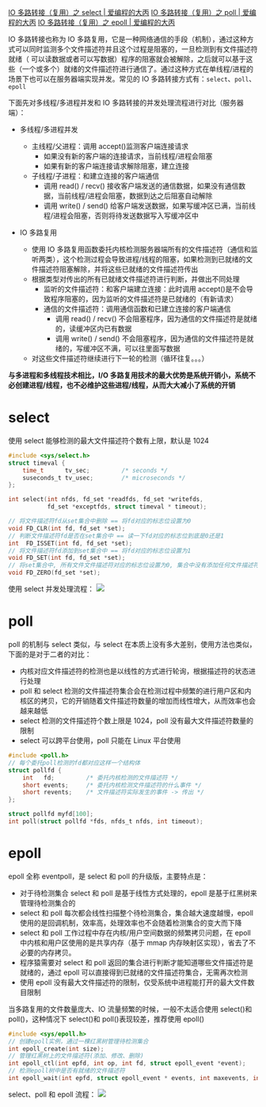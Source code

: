 [IO 多路转接（复用）之 select \| 爱编程的大丙](https://subingwen.cn/linux/select/)
[IO 多路转接（复用）之 poll \| 爱编程的大丙](https://subingwen.cn/linux/poll/)
[IO 多路转接（复用）之 epoll \| 爱编程的大丙](https://subingwen.cn/linux/epoll/)

IO 多路转接也称为 IO 多路复用，它是一种网络通信的手段（机制），通过这种方式可以同时监测多个文件描述符并且这个过程是阻塞的，一旦检测到有文件描述符就绪（ 可以读数据或者可以写数据）程序的阻塞就会被解除，之后就可以基于这些（一个或多个）就绪的文件描述符进行通信了。通过这种方式在单线程/进程的场景下也可以在服务器端实现并发。常见的 IO 多路转接方式有：`select`、`poll`、`epoll`

下面先对多线程/多进程并发和 IO 多路转接的并发处理流程进行对比（服务器端）：

- 多线程/多进程并发

  - 主线程/父进程：调用 accept()监测客户端连接请求
    - 如果没有新的客户端的连接请求，当前线程/进程会阻塞
    - 如果有新的客户端连接请求解除阻塞，建立连接
  - 子线程/子进程：和建立连接的客户端通信
    - 调用 read() / recv() 接收客户端发送的通信数据，如果没有通信数据，当前线程/进程会阻塞，数据到达之后阻塞自动解除
    - 调用 write() / send() 给客户端发送数据，如果写缓冲区已满，当前线程/进程会阻塞，否则将待发送数据写入写缓冲区中

- IO 多路复用
  - 使用 IO 多路复用函数委托内核检测服务器端所有的文件描述符（通信和监听两类），这个检测过程会导致进程/线程的阻塞，如果检测到已就绪的文件描述符阻塞解除，并将这些已就绪的文件描述符传出
  - 根据类型对传出的所有已就绪文件描述符进行判断，并做出不同处理
    - 监听的文件描述符：和客户端建立连接：此时调用 accept()是不会导致程序阻塞的，因为监听的文件描述符是已就绪的（有新请求）
    - 通信的文件描述符：调用通信函数和已建立连接的客户端通信
      - 调用 read() / recv() 不会阻塞程序，因为通信的文件描述符是就绪的，读缓冲区内已有数据
      - 调用 write() / send() 不会阻塞程序，因为通信的文件描述符是就绪的，写缓冲区不满，可以往里面写数据
  - 对这些文件描述符继续进行下一轮的检测（循环往复。。。）

**与多进程和多线程技术相比，I/O 多路复用技术的最大优势是系统开销小，系统不必创建进程/线程，也不必维护这些进程/线程，从而大大减小了系统的开销**

# select

使用 select 能够检测的最大文件描述符个数有上限，默认是 1024

```c
#include <sys/select.h>
struct timeval {
    time_t      tv_sec;         /* seconds */
    suseconds_t tv_usec;        /* microseconds */
};

int select(int nfds, fd_set *readfds, fd_set *writefds,
           fd_set *exceptfds, struct timeval * timeout);

// 将文件描述符fd从set集合中删除 == 将fd对应的标志位设置为0
void FD_CLR(int fd, fd_set *set);
// 判断文件描述符fd是否在set集合中 == 读一下fd对应的标志位到底是0还是1
int  FD_ISSET(int fd, fd_set *set);
// 将文件描述符fd添加到set集合中 == 将fd对应的标志位设置为1
void FD_SET(int fd, fd_set *set);
// 将set集合中, 所有文件文件描述符对应的标志位设置为0, 集合中没有添加任何文件描述符
void FD_ZERO(fd_set *set);
```

使用 select 并发处理流程：
![](https://subingwen.cn/linux/select/image-20210324235635304.png)

# poll

poll 的机制与 select 类似，与 select 在本质上没有多大差别，使用方法也类似，下面的是对于二者的对比：

- 内核对应文件描述符的检测也是以线性的方式进行轮询，根据描述符的状态进行处理
- poll 和 select 检测的文件描述符集合会在检测过程中频繁的进行用户区和内核区的拷贝，它的开销随着文件描述符数量的增加而线性增大，从而效率也会越来越低
- select 检测的文件描述符个数上限是 1024，poll 没有最大文件描述符数量的限制
- select 可以跨平台使用，poll 只能在 Linux 平台使用

```c
#include <poll.h>
// 每个委托poll检测的fd都对应这样一个结构体
struct pollfd {
    int   fd;         /* 委托内核检测的文件描述符 */
    short events;     /* 委托内核检测文件描述符的什么事件 */
    short revents;    /* 文件描述符实际发生的事件 -> 传出 */
};

struct pollfd myfd[100];
int poll(struct pollfd *fds, nfds_t nfds, int timeout);

```

# epoll

epoll 全称 eventpoll，是 select 和 poll 的升级版，主要特点是：

- 对于待检测集合 select 和 poll 是基于线性方式处理的，epoll 是基于红黑树来管理待检测集合的
- select 和 poll 每次都会线性扫描整个待检测集合，集合越大速度越慢，epoll 使用的是回调机制，效率高，处理效率也不会随着检测集合的变大而下降
- select 和 poll 工作过程中存在内核/用户空间数据的频繁拷贝问题，在 epoll 中内核和用户区使用的是共享内存（基于 mmap 内存映射区实现），省去了不必要的内存拷贝。
- 程序猿需要对 select 和 poll 返回的集合进行判断才能知道哪些文件描述符是就绪的，通过 epoll 可以直接得到已就绪的文件描述符集合，无需再次检测
- 使用 epoll 没有最大文件描述符的限制，仅受系统中进程能打开的最大文件数目限制

当多路复用的文件数量庞大、IO 流量频繁的时候，一般不太适合使用 select()和 poll()，这种情况下 select()和 poll()表现较差，推荐使用 epoll()

```c
#include <sys/epoll.h>
// 创建epoll实例，通过一棵红黑树管理待检测集合
int epoll_create(int size);
// 管理红黑树上的文件描述符(添加、修改、删除)
int epoll_ctl(int epfd, int op, int fd, struct epoll_event *event);
// 检测epoll树中是否有就绪的文件描述符
int epoll_wait(int epfd, struct epoll_event * events, int maxevents, int timeout);

```

select、poll 和 epoll 流程：
![](https://subingwen.cn/linux/epoll/image-20210403181746358.png)
